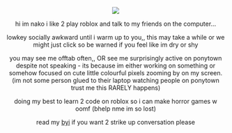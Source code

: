 <div align="center">
  
![](https://komarev.com/ghpvc/?username=decipherhomicide&color=red)

</div>

<div align="center">
  
hi im nako i like 2 play roblox and talk to my friends on the computer...

</div>
<div align="center">
  
lowkey socially awkward until i warm up to you,, this may take a while or we might just click so be warned if you feel like im dry or shy

</div>
<div align="center">
  
you may see me offtab often,, OR see me surprisingly active on ponytown despite not speaking - its because im either working on something or somehow focused on cute little colourful pixels zooming by on my screen. (im not some person glued to their laptop watching people on ponytown trust me this RARELY happens)

</div>
<div align="center">
  
doing my best to learn 2 code on roblox so i can make horror games w oomf (bhelp nme im so lost)

</div>
<div align="center">
  
read my [byi](https://rentry.co/dollicore) if you want 2 strike up conversation please

</div>


